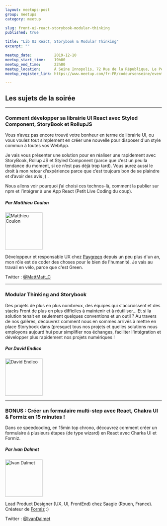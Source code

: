 ```yaml
---
layout: meetups-post
group: meetups
category: meetup

slug: front-ui-react-storybook-modular-thinking
published: true

title: "Lib UI React, Storybook & Modular Thinking"
excerpt: ""

meetup_date:          2019-12-10
meetup_start_time:    19h00
meetup_end_time:      22h00
meetup_location:      À Seine Innopolis, 72 Rue de la République, Le Petit Quevilly
meetup_register_link: https://www.meetup.com/fr-FR/codeursenseine/events/266804169/

---
```


## Les sujets de la soirée

---

### Comment développer sa librairie UI React avec Styled Component, StoryBook et RollupJS

Vous n’avez pas encore trouvé votre bonheur en terme de librairie UI, ou vous voulez tout simplement en créer une nouvelle pour disposer d'un style commun à toutes vos WebApp.

Je vais vous présenter une solution pour en réaliser une rapidement avec StoryBook, Rollup JS et Styled Component (parce que c’est un peu la tendance du moment, si ce n’est pas déjà trop tard). Vous aurez aussi le droit à mon retour d’expérience parce que c’est toujours bon de se plaindre et d’avoir des avis ;) .

Nous allons voir pourquoi j’ai choisi ces technos-là, comment la publier sur npm et l’intégrer à une App React (Petit Live Coding du coup).

##### Par Matthieu Coulon

<img src="https://pbs.twimg.com/profile_images/1184439490867318784/bww7aoWe_200x200.jpg" alt="Matthieu Coulon" width="120" class="alignleft" />

Développeur et responsable UX chez [Paygreen](http://www.paygreen.io/) depuis un peu plus d'un an, mon rôle est de coder des choses pour le bien de l'humanité.
Je vais au travail en vélo, parce que c'est Green.

Twitter : [@MattMatt_C](https://twitter.com/MattMatt_C)

---

### Modular Thinking and Storybook

Des projets de plus en plus nombreux, des équipes qui s'accroissent et des stacks Front de plus en plus difficiles à maintenir et à réutiliser... Et si la solution tenait en seulement quelques conventions et un outil ? Au travers de nos galères, découvrez comment nous en sommes arrivés à mettre en place Storybook dans (presque) tous nos projets et quelles solutions nous employons aujourd'hui pour simplifier nos échanges, faciliter l'intégration et développer plus rapidement nos projets numériques !

##### Par David Endico

<img src="https://lh3.googleusercontent.com/a-/AAuE7mC4koijbqM0k0qOYzpfkg00Pyf5U2yImeK8SxLB" alt="David Endico" width="120" class="alignleft" />


---

### BONUS&nbsp;: Créer un formulaire multi-step avec React, Chakra UI & Formiz en 15 minutes&nbsp;!

Dans ce speedcoding, en 15min top chrono, découvrez comment créer un formulaire à plusieurs étapes (de type wizard) en React avec Charka UI et Formiz.

##### Par Ivan Dalmet

<img src="https://lh3.googleusercontent.com/-I1W6L3ZCqaw/AAAAAAAAAAI/AAAAAAAAAeo/IH_htc7vFpE/photo.jpg" alt="Ivan Dalmet" width="120" class="alignleft" />

Lead Product Designer (UX, UI, FrontEnd) chez Saagie (Rouen, France). Créateur de [Formiz](https://formiz-react.com) :)

Twitter : [@IvanDalmet](https://twitter.com/IvanDalmet)
